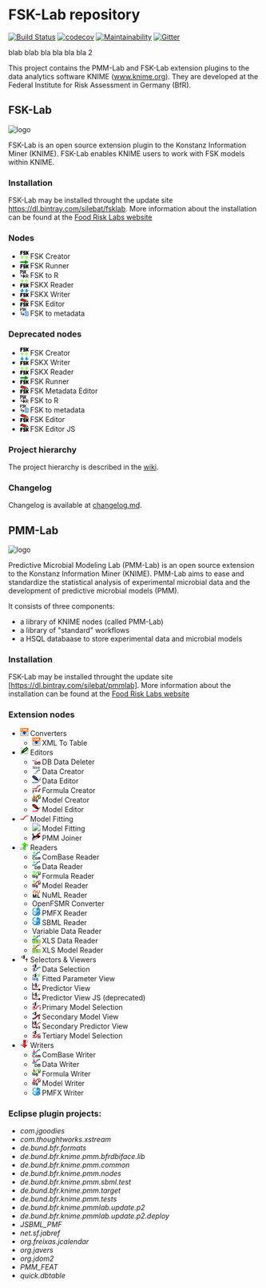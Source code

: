 # FSK-Lab repository
[![Build Status](https://travis-ci.org/SiLeBAT/FSK-Lab.svg?branch=master)](https://travis-ci.org/SiLeBAT/FSK-Lab)
[![codecov](https://codecov.io/gh/SiLeBAT/FSK-Lab/branch/master/graph/badge.svg)](https://codecov.io/gh/SiLeBAT/FSK-Lab)
[![Maintainability](https://api.codeclimate.com/v1/badges/a00c75d3653e0c22647a/maintainability)](https://codeclimate.com/github/SiLeBAT/FSK-Lab/maintainability)
[![Gitter](https://badges.gitter.im/SiLeBAT/FSK-Lab.svg)](https://gitter.im/SiLeBAT/FSK-Lab?utm_source=badge&utm_medium=badge&utm_campaign=pr-badge)

blab blab bla bla bla bla 2

This project contains the PMM-Lab and FSK-Lab extension plugins to the data
analytics software KNIME (www.knime.org). They are developed at the Federal
Institute for Risk Assessment in Germany (BfR).

## FSK-Lab
![logo](https://foodrisklabs.bfr.bund.de/wp-content/uploads/2015/02/FSKlab7-1.png "FSK-Lab")

FSK-Lab is an open source extension plugin to the Konstanz Information Miner
(KNIME). FSK-Lab enables KNIME users to work with FSK models within KNIME.

### Installation
FSK-Lab may be installed throught the update site <https://dl.bintray.com/silebat/fsklab>. More information about the installation can be found at the [Food Risk Labs website](https://foodrisklabs.bfr.bund.de/index.php/fsk-lab/)

### Nodes
- ![](bundles/de.bund.bfr.knime.fsklab.nodes/src/de/bund/bfr/knime/fsklab/nodes/Creator.png) FSK Creator
- ![](bundles/de.bund.bfr.knime.fsklab.nodes/src/de/bund/bfr/knime/fsklab/nodes/Runner.png) FSK Runner
- ![](bundles/de.bund.bfr.knime.fsklab.nodes/src/de/bund/bfr/knime/fsklab/nodes/FSK2R.png) FSK to R
- ![](bundles/de.bund.bfr.knime.fsklab.nodes/src/de/bund/bfr/knime/fsklab/nodes/Reader.png) FSKX Reader
- ![](bundles/de.bund.bfr.knime.fsklab.nodes/src/de/bund/bfr/knime/fsklab/nodes/Writer.png) FSKX Writer
- ![](bundles/de.bund.bfr.knime.fsklab.nodes/src/de/bund/bfr/knime/fsklab/nodes/Editor.png) FSK Editor
- ![](bundles/de.bund.bfr.knime.fsklab.nodes/src/de/bund/bfr/knime/fsklab/nodes/fsk2metadata.png) FSK to metadata

### Deprecated nodes
- ![](bundles/de.bund.bfr.knime.fsklab.nodes.deprecated/src/de/bund/bfr/knime/fsklab/nodes/creator/FskCreator.png) FSK Creator
- ![](bundles/de.bund.bfr.knime.fsklab.nodes.deprecated/src/de/bund/bfr/knime/fsklab/nodes/writer/FskxWriter.png) FSKX Writer
- ![](bundles/de.bund.bfr.knime.fsklab.nodes.deprecated/src/de/bund/bfr/knime/fsklab/nodes/reader/FskxReader.png) FSKX Reader
- ![](bundles/de.bund.bfr.knime.fsklab.nodes.deprecated/src/de/bund/bfr/knime/fsklab/nodes/runner/FskRunner.png) FSK Runner
- ![](bundles/de.bund.bfr.knime.fsklab.nodes.deprecated/src/de/bund/bfr/knime/fsklab/nodes/metadataeditor/FskEditor.png) FSK Metadata Editor
- ![](bundles/de.bund.bfr.knime.fsklab.nodes.deprecated/src/de/bund/bfr/knime/fsklab/nodes/fsk2r/fsk2r.png) FSK to R
- ![](bundles/de.bund.bfr.knime.fsklab.nodes.deprecated/src/de/bund/bfr/knime/fsklab/nodes/fsk2metadata/fsk2metadata.png) FSK to metadata
- ![](bundles/de.bund.bfr.knime.fsklab.nodes.deprecated/src/de/bund/bfr/knime/fsklab/nodes/editor/FskEditor.png) FSK Editor
- ![](bundles/de.bund.bfr.knime.fsklab.nodes.deprecated/src/de/bund/bfr/knime/fsklab/nodes/editor/js/FskEditor.png) FSK Editor JS

### Project hierarchy
The project hierarchy is described in the [wiki](https://github.com/SiLeBAT/FSK-Lab/wiki/Project-hierarchy).

### Changelog
Changelog is available at [changelog.md](features/de.bund.bfr.knime.fsklab.feature/CHANGELOG.md).

## PMM-Lab
![logo](https://foodrisklabs.bfr.bund.de/wp-content/uploads/2015/02/PMM-Lab-Logo_3001.png "FSK-Lab")

Predictive Microbial Modeling Lab (PMM-Lab) is an open source extension to the Konstanz Information Miner (KNIME). PMM-Lab aims to ease and standardize the statistical analysis of experimental microbial data and the development of predictive microbial models (PMM).

It consists of three components:
- a library of KNIME nodes (called PMM-Lab)
- a library of "standard" workflows
- a HSQL databaase to store experimental data and microbial models

### Installation
FSK-Lab may be installed throught the update site [https://dl.bintray.com/silebat/pmmlab]. More information about the installation can be found at the [Food Risk Labs website](https://foodrisklabs.bfr.bund.de/index.php/pmm-lab-installation/)

### Extension nodes
- ![](bundles/de.bund.bfr.knime.pmm.bfrdbiface.lib/icons/XMLToTable.png) Converters
    + ![](bundles/de.bund.bfr.knime.pmm.bfrdbiface.lib/icons/XMLToTable.png) XML To Table
- ![](bundles/de.bund.bfr.knime.pmm.bfrdbiface.lib/icons/Editors.png) Editors
    + ![](bundles/de.bund.bfr.knime.pmm.nodes/src/de/bund/bfr/knime/pmm/dbdelete/FittedModelDeleter.png) DB Data Deleter
    + ![](bundles/de.bund.bfr.knime.pmm.nodes/src/de/bund/bfr/knime/pmm/timeseriescreator/MicrobialDataCreator.png) Data Creator
    + ![](bundles/de.bund.bfr.knime.pmm.nodes/src/de/bund/bfr/knime/pmm/microbialdataedit/MicrobialDataEditor.png) Data Editor
    + ![](bundles/de.bund.bfr.knime.pmm.nodes/src/de/bund/bfr/knime/pmm/manualmodelconf/FormulaCreator.png) Formula Creator
    + ![](bundles/de.bund.bfr.knime.pmm.nodes/src/de/bund/bfr/knime/pmm/manualmodelconf/ModelCreator.png) Model Creator
    + ![](bundles/de.bund.bfr.knime.pmm.nodes/src/de/bund/bfr/knime/pmm/manualmodelconf/ModelEditor.png) Model Editor
- ![](bundles/de.bund.bfr.knime.pmm.bfrdbiface.lib/icons/Model.png) Model Fitting
    + ![](bundles/de.bund.bfr.knime.pmm.modelestimation/src/de/bund/bfr/knime/pmm/nodes/ModelFitting.png) Model Fitting
    + ![](bundles/de.bund.bfr.knime.pmm.nodes/src/de/bund/bfr/knime/pmm/modelanddatajoiner/PMMJoiner.png) PMM Joiner
- ![](bundles/de.bund.bfr.knime.pmm.bfrdbiface.lib/icons/Reader.png) Readers
    + ![](bundles/de.bund.bfr.knime.pmm.nodes/src/de/bund/bfr/knime/pmm/combaseio/ComBaseReader.png) ComBase Reader
    + ![](bundles/de.bund.bfr.knime.pmm.nodes/src/de/bund/bfr/knime/pmm/timeseriesreader/MicrobialDataReader.png) Data Reader
    + ![](bundles/de.bund.bfr.knime.pmm.nodes/src/de/bund/bfr/knime/pmm/modelcatalogreader/ModelFormulaReader.png) Formula Reader
    + ![](bundles/de.bund.bfr.knime.pmm.nodes/src/de/bund/bfr/knime/pmm/estimatedmodelreader/FittedModelReader.png) Model Reader
    + ![](bundles/de.bund.bfr.knime.pmm.nodes/src/de/bund/bfr/knime/pmm/numl/NuMLReader.png) NuML Reader
    + OpenFSMR Converter
    + ![](bundles/de.bund.bfr.knime.pmm.nodes/src/de/bund/bfr/knime/pmm/pmfreader/fsk/SBMLReader.png) PMFX Reader
    + ![](bundles/de.bund.bfr.knime.pmm.nodes/src/de/bund/bfr/knime/pmm/sbmlreader/SBMLReader.png) SBML Reader
    + Variable Data Reader
    + ![](bundles/de.bund.bfr.knime.pmm.nodes/src/de/bund/bfr/knime/pmm/xlstimeseriesreader/XLSMicrobialDataReader.png) XLS Data Reader
    + ![](bundles/de.bund.bfr.knime.pmm.nodes/src/de/bund/bfr/knime/pmm/xlsmodelreader/XLSPrimaryModelReader.png) XLS Model Reader
- ![](bundles/de.bund.bfr.knime.pmm.bfrdbiface.lib/icons/SelectionAndViews.png) Selectors & Viewers
    + ![](bundles/de.bund.bfr.knime.pmm.nodes/src/de/bund/bfr/knime/pmm/dataviewandselect/MicrobialDataSelection.png?raw=true) Data Selection
    + ![](bundles/de.bund.bfr.knime.pmm.nodes/src/de/bund/bfr/knime/pmm/fittedparameterview/FittedParameterView.png?raw=true) Fitted Parameter View
    + ![](bundles/de.bund.bfr.knime.pmm.nodes/src/de/bund/bfr/knime/pmm/predictorview/PredictorView.png?raw=true) Predictor View
    + ![](bundles/de.bund.bfr.knime.pmm.nodes/src/de/bund/bfr/knime/pmm/js/modelplotter/modern/PredictorView.png?raw=true) Predictor View JS (deprecated)
    + ![](bundles/de.bund.bfr.knime.pmm.nodes/src/de/bund/bfr/knime/pmm/primarymodelviewandselect/ModelSelectionPrimary.png?raw=true) Primary Model Selection
    + ![](bundles/de.bund.bfr.knime.pmm.nodes/src/de/bund/bfr/knime/pmm/secondarymodelanddataview/ModelViewSecondary.png?raw=true) Secondary Model View
    + ![](bundles/de.bund.bfr.knime.pmm.nodes/src/de/bund/bfr/knime/pmm/secondarypredictorview/SecondaryPredictorView.png?raw=true) Secondary Predictor View
    + ![](bundles/de.bund.bfr.knime.pmm.nodes/src/de/bund/bfr/knime/pmm/modelselectiontertiary/ModelSelectionTertiary.png?raw=true) Tertiary Model Selection
- ![](bundles/de.bund.bfr.knime.pmm.bfrdbiface.lib/icons/Writer.png) Writers
    + ![](bundles/de.bund.bfr.knime.pmm.nodes/src/de/bund/bfr/knime/pmm/combaseio/ComBaseWriter.png?raw=true) ComBase Writer
    + ![](bundles/de.bund.bfr.knime.pmm.nodes/src/de/bund/bfr/knime/pmm/timeserieswriter/MicrobialDataWriter.png?raw=true) Data Writer
    + ![](bundles/de.bund.bfr.knime.pmm.nodes/src/de/bund/bfr/knime/pmm/modelcatalogwriter/ModelFormulaWriter.png?raw=true) Formula Writer
    + ![](bundles/de.bund.bfr.knime.pmm.nodes/src/de/bund/bfr/knime/pmm/estimatedmodelwriter/FittedModelWriter.png?raw=true) Model Writer
    + ![](bundles/de.bund.bfr.knime.pmm.nodes/src/de/bund/bfr/knime/pmm/pmfwriter/fsk/SBMLWriter.png?raw=true) PMFX Writer

### Eclipse plugin projects:
- *com.jgoodies*
- *com.thoughtworks.xstream*
- *de.bund.bfr.formats*
- *de.bund.bfr.knime.pmm.bfrdbiface.lib*
- *de.bund.bfr.knime.pmm.common*
- *de.bund.bfr.knime.pmm.nodes*
- *de.bund.bfr.knime.pmm.sbml.test*
- *de.bund.bfr.knime.pmm.target*
- *de.bund.bfr.knime.pmm.tests*
- *de.bund.bfr.knime.pmmlab.update.p2*
- *de.bund.bfr.knime.pmmlab.update.p2.deploy*
- *JSBML_PMF*
- *net.sf.jabref*
- *org.freixas.jcalendar*
- *org.javers*
- *org.jdom2*
- *PMM_FEAT*
- *quick.dbtable*

